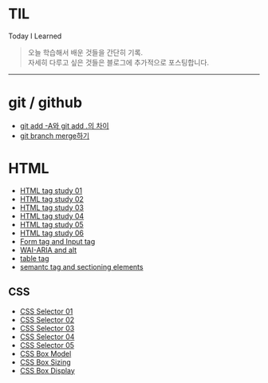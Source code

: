 # TIL
Today I Learned
> 오늘 학습해서 배운 것들을 간단히 기록.  
> 자세히 다루고 싶은 것들은 블로그에 추가적으로 포스팅합니다.
---
# git / github
- [git add -A와 git add .의 차이](https://github.com/sukyungdev/TIL/blob/main/git_github/git_add.md)
- [git branch merge하기](https://github.com/sukyungdev/TIL/blob/main/git_github/git_branch_merge.md)

# HTML
- [HTML tag study 01](https://github.com/sukyungdev/TIL/blob/main/HTML/html_tag_01.md)
- [HTML tag study 02](https://github.com/sukyungdev/TIL/blob/main/HTML/html_tag_02.md)
- [HTML tag study 03](https://github.com/sukyungdev/TIL/blob/main/HTML/html_tag_03.md)
- [HTML tag study 04](https://github.com/sukyungdev/TIL/blob/main/HTML/html_tag_04.md)
- [HTML tag study 05](https://github.com/sukyungdev/TIL/blob/main/HTML/html_tag_05.md)
- [HTML tag study 06](https://github.com/sukyungdev/TIL/blob/main/HTML/html_tag_06.md)
- [Form tag and Input tag](https://github.com/sukyungdev/TIL/blob/main/HTML/form_and_input.md)
- [WAI-ARIA and alt](https://github.com/sukyungdev/TIL/blob/main/HTML/WAI-ARIA%20and%20alt.md)
- [table tag](https://github.com/sukyungdev/TIL/blob/main/HTML/table%20tag.md)
- [semantc tag and sectioning elements](https://github.com/sukyungdev/TIL/blob/main/HTML/semantic%20tag%20and%20sectioning%20elements.md)

## CSS
- [CSS Selector 01](https://github.com/sukyungdev/TIL/blob/main/CSS/CSS%20Selector_01.md)
- [CSS Selector 02](https://github.com/sukyungdev/TIL/blob/main/CSS/CSS%20Selector_02.md)
- [CSS Selector 03](https://github.com/sukyungdev/TIL/blob/main/CSS/CSS%20Selector_03.md)
- [CSS Selector 04](https://github.com/sukyungdev/TIL/blob/main/CSS/CSS%20Selector_04.md)
- [CSS Selector 05](https://github.com/sukyungdev/TIL/blob/main/CSS/CSS%20Selector_05.md)
- [CSS Box Model](https://github.com/sukyungdev/TIL/blob/main/CSS/CSS%20Box%20Model.md)
- [CSS Box Sizing](https://github.com/sukyungdev/TIL/blob/main/CSS/CSS%20Box%20Sizing.md)
- [CSS Box Display](https://github.com/sukyungdev/TIL/blob/main/CSS/CSS%20Box%20Display.md)
